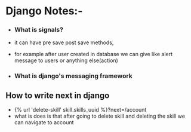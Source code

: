 

# Django Notes:-


- ### What is signals?
- it can have pre save post save methods,
- for example after user created in database we can give like alert message to users or anything else(action)

- ### What is django's messaging framework


## How to write next in django
- {% url 'delete-skill' skill.skills_uuid %}?next=/account
- what is does is that after going to delete skill and deleting the skill we can navigate to account































